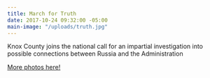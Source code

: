 ```yaml
---
title: March for Truth
date: 2017-10-24 09:32:00 -05:00
main-image: "/uploads/truth.jpg"
---
```


Knox County joins the national call for an impartial investigation into possible connections between Russia and the Administration

[
More photos here!](https://photos.app.goo.gl/jhXTDKQSN35KHv5C2)